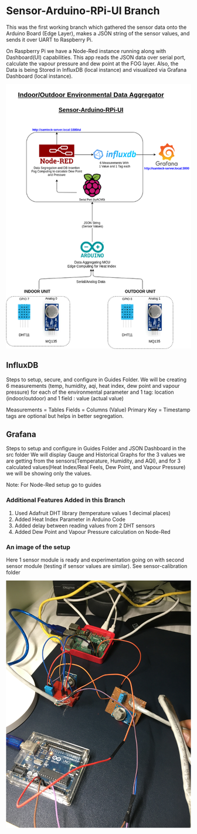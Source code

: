 # Sensor-Arduino-RPi-UI Branch
This was the first working branch which gathered the sensor data onto the Arduino Board (Edge Layer), makes a JSON string of the sensor values, and sends it over UART to Raspberry Pi.

On Raspberry Pi we have a Node-Red instance running along with Dashboard(UI) capabilities. This app reads the JSON data over serial port, calculate the vapour pressure and dew point at the FOG layer. Also, the Data is being Stored in InfluxDB (local instance) and visualized via Grafana Dashboard (local instance).

<img src="https://github.com/samteck/indoor-outdoor-env-data-aggregator/blob/sensor-ardunio-RPi-UI/architectural-diagrams/Sensor-Arduino-RPi-UI.png" width="800">

## InfluxDB
Steps to setup, secure, and configure in Guides Folder. 
We will be creating 6 measurements (temp, humidity, aqi, heat index, dew point and vapour pressure) for each of the environmental parameter and 1 tag: location (indoor/outdoor) and 1 field : value (actual value)

Measurements = Tables
Fields       = Columns (Value)
Primary Key  = Timestamp
tags are optional but helps in better segregation.

## Grafana
Steps to setup and configure in Guides Folder and JSON Dashboard in the src folder
We will display Gauge and Historical Graphs for the 3 values we are getting from the sensors(Temperature, Humidity, and AQI), and for 3 calculated values(Heat Index/Real Feels, Dew Point, and Vapour Pressure) we will be showing only the values.

Note: For Node-Red setup go to guides

### Additional Features Added in this Branch
1. Used Adafruit DHT library (temperature values 1 decimal places)
2. Added Heat Index Parameter in Arduino Code
3. Added delay between reading values from 2 DHT sensors
4. Added Dew Point and Vapour Pressure calculation on Node-Red

### An image of the setup 
Here 1 sensor module is ready and experimentation going on with second sensor module (testing if sensor values are similar).
See sensor-calibration folder

<img src="https://github.com/samteck/indoor-outdoor-env-data-aggregator/blob/sensor-ardunio-RPi-UI/Images/IMG_4770.JPG" width="800">